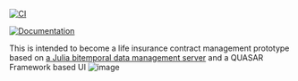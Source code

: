 [![CI](https://github.com/michaelfliegner/BitemporalReactive.jl/actions/workflows/CI.yml/badge.svg)](https://github.com/michaelfliegner/BitemporalReactive.jl/actions/workflows/CI.yml)

[![Documentation](https://github.com/michaelfliegner/BitemporalReactive.jl/actions/workflows/Documentation.yml/badge.svg)](https://github.com/michaelfliegner/BitemporalReactive.jl/actions/workflows/Documentation.yml)

This is intended to become a life insurance contract management prototype based on [a Julia bitemporal data management server](https://github.com/michaelfliegner/BitemporalPostgres.jl) and a QUASAR Framework based UI
![image](https://user-images.githubusercontent.com/12422482/168877410-361414d1-a4ef-4c68-8e56-400d372159aa.png)
